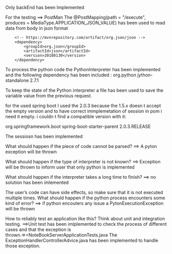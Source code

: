 Only backEnd has been Implemented 

For the testing ==> PostMan 
The @PostMapping(path = "/execute", produces = MediaType.APPLICATION_JSON_VALUE) has been used to read data from body in json format

		<!-- https://mvnrepository.com/artifact/org.json/json -->
		<dependency>
			<groupId>org.json</groupId>
			<artifactId>json</artifactId>
			<version>20180130</version>
		</dependency>

To process the python code the PythonInterpreter has been implemented and the following dependency has been included :
		<dependency>
			<groupId>org.python</groupId>
			<artifactId>jython-standalone</artifactId>
			<version>2.7.1</version>
		</dependency>


To keep the state of the Python interpreter a file has been used to save the variable value from the previous request.

for the used spring boot I used the 2.0.3 because the 1.5.x doesn t accept the empty version and to have correct immplemetation of session in pom i need it empty. i couldn t find a compatible version with it:

<parent>
		<groupId>org.springframework.boot</groupId>
		<artifactId>spring-boot-starter-parent</artifactId>
		<!-- lookup parent from repository -->
		<!--version>1.5.19.RELEASE</version-->
		<version>2.0.3.RELEASE</version>
		<!-- This version doesn't accept dependency with empty version and to use session within spring boot  -->
		<!-- I need to add maven dependency without version that is why i have change it just to work on the last challenge else the project without session step is fine  -->
		<relativePath /> <!-- lookup parent from repository -->
	</parent>

The sessiosn has been implemented


What should happen if the piece of code cannot be parsed?
==> A pyton exception will be thrown

What should happen if the type of interpreter is not known?
==> Exception will be thrown to inform user that only python is implemented

What should happen if the interpreter takes a long time to finish?
==> no solution has been imlemented

The user’s code can have side effects, so make sure that it is not executed multiple times.
What should happen if the python process encounters some kind of error?
==> if python encouters any issue a PytonExecutionException will be thrown

How to reliably test an application like this? Think about unit and integration testing.
==>Unit test has been imlplemented to check the process of different cases and that the exception is thrown.=>=NoteBookServerApplicationTests.java
The ExceptionHandlerControllerAdvice.java has been implemented to handle those exception.
